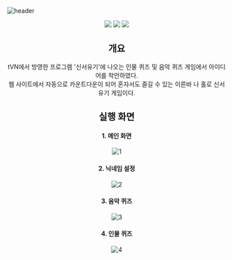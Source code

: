 ![header](https://capsule-render.vercel.app/api?type=wave&color=auto&height=300&section=header&text=Person%20Quiz%20and%20Music%20Quiz&fontSize=50)<br>
<div align = center>
 <img src="https://img.shields.io/badge/HTML5-E34F26?style=flat-square&logo=HTML5&logoColor=white"/>
 <img src="https://img.shields.io/badge/javascript-F7DF1E?style=flat-square&logo=javascript&logoColor=white"/>
  <img src="https://img.shields.io/badge/CSS3-1572B6?style=flat-square&logo=CSS3&logoColor=white"/>
  <h2>개요</h2>
  tVN에서 방영한 프로그램 '신서유기'에 나오는 인물 퀴즈 및 음악 퀴즈 게임에서 아이디어를 착안하였다.<br>
  웹 사이트에서 자동으로 카운트다운이 되어 혼자서도 즐길 수 있는 이른바 나 홀로 신서유기 게임이다.
 <h2>실행 화면</h2>
<h4>1. 메인 화면</h4>
 
![1](https://github.com/msmsmsms23/webprogramming/assets/134278493/b02693bb-0228-4b94-b949-2536b513577d)
<h4>2. 닉네임 설정</h4>

![2](https://github.com/msmsmsms23/webprogramming/assets/134278493/7923a72a-4dcc-4803-9c53-c37295343a76)
<h4>3. 음악 퀴즈</h4>

![3](https://github.com/msmsmsms23/webprogramming/assets/134278493/d00782b1-fc6f-44e3-b3dd-c4bc3c88a173)

<h4>4. 인물 퀴즈</h4>

![4](https://github.com/msmsmsms23/webprogramming/assets/134278493/79a4abaa-3160-42b1-9b75-006a54370a30)
</div>
